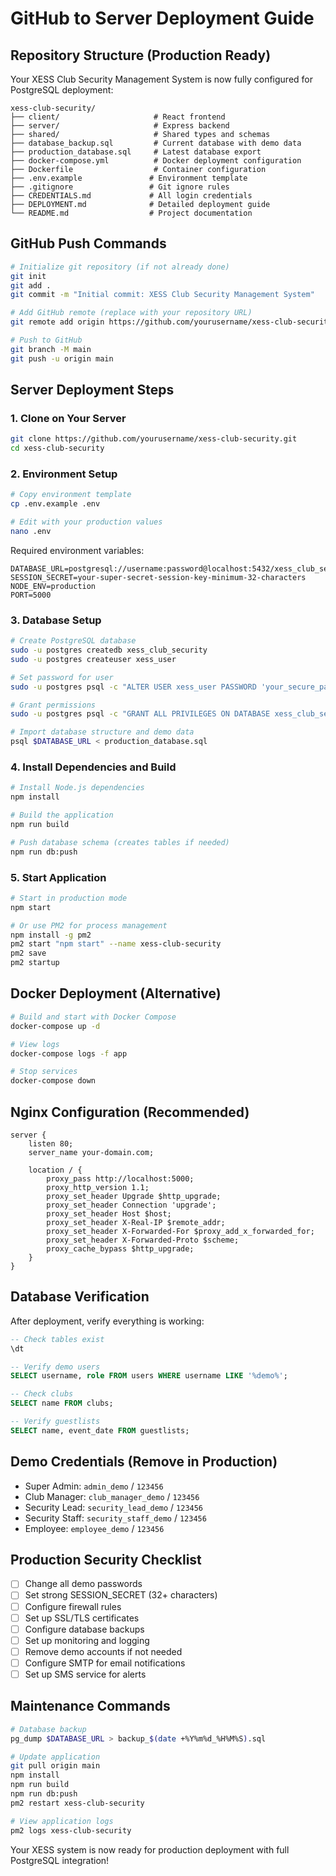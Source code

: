 # GitHub to Server Deployment Guide

## Repository Structure (Production Ready)

Your XESS Club Security Management System is now fully configured for PostgreSQL deployment:

```
xess-club-security/
├── client/                     # React frontend
├── server/                     # Express backend
├── shared/                     # Shared types and schemas
├── database_backup.sql         # Current database with demo data
├── production_database.sql     # Latest database export
├── docker-compose.yml          # Docker deployment configuration
├── Dockerfile                  # Container configuration
├── .env.example               # Environment template
├── .gitignore                 # Git ignore rules
├── CREDENTIALS.md             # All login credentials
├── DEPLOYMENT.md              # Detailed deployment guide
└── README.md                  # Project documentation
```

## GitHub Push Commands

```bash
# Initialize git repository (if not already done)
git init
git add .
git commit -m "Initial commit: XESS Club Security Management System"

# Add GitHub remote (replace with your repository URL)
git remote add origin https://github.com/yourusername/xess-club-security.git

# Push to GitHub
git branch -M main
git push -u origin main
```

## Server Deployment Steps

### 1. Clone on Your Server
```bash
git clone https://github.com/yourusername/xess-club-security.git
cd xess-club-security
```

### 2. Environment Setup
```bash
# Copy environment template
cp .env.example .env

# Edit with your production values
nano .env
```

Required environment variables:
```env
DATABASE_URL=postgresql://username:password@localhost:5432/xess_club_security
SESSION_SECRET=your-super-secret-session-key-minimum-32-characters
NODE_ENV=production
PORT=5000
```

### 3. Database Setup
```bash
# Create PostgreSQL database
sudo -u postgres createdb xess_club_security
sudo -u postgres createuser xess_user

# Set password for user
sudo -u postgres psql -c "ALTER USER xess_user PASSWORD 'your_secure_password';"

# Grant permissions
sudo -u postgres psql -c "GRANT ALL PRIVILEGES ON DATABASE xess_club_security TO xess_user;"

# Import database structure and demo data
psql $DATABASE_URL < production_database.sql
```

### 4. Install Dependencies and Build
```bash
# Install Node.js dependencies
npm install

# Build the application
npm run build

# Push database schema (creates tables if needed)
npm run db:push
```

### 5. Start Application
```bash
# Start in production mode
npm start

# Or use PM2 for process management
npm install -g pm2
pm2 start "npm start" --name xess-club-security
pm2 save
pm2 startup
```

## Docker Deployment (Alternative)

```bash
# Build and start with Docker Compose
docker-compose up -d

# View logs
docker-compose logs -f app

# Stop services
docker-compose down
```

## Nginx Configuration (Recommended)

```nginx
server {
    listen 80;
    server_name your-domain.com;

    location / {
        proxy_pass http://localhost:5000;
        proxy_http_version 1.1;
        proxy_set_header Upgrade $http_upgrade;
        proxy_set_header Connection 'upgrade';
        proxy_set_header Host $host;
        proxy_set_header X-Real-IP $remote_addr;
        proxy_set_header X-Forwarded-For $proxy_add_x_forwarded_for;
        proxy_set_header X-Forwarded-Proto $scheme;
        proxy_cache_bypass $http_upgrade;
    }
}
```

## Database Verification

After deployment, verify everything is working:

```sql
-- Check tables exist
\dt

-- Verify demo users
SELECT username, role FROM users WHERE username LIKE '%demo%';

-- Check clubs
SELECT name FROM clubs;

-- Verify guestlists
SELECT name, event_date FROM guestlists;
```

## Demo Credentials (Remove in Production)

- Super Admin: `admin_demo` / `123456`
- Club Manager: `club_manager_demo` / `123456`
- Security Lead: `security_lead_demo` / `123456`
- Security Staff: `security_staff_demo` / `123456`
- Employee: `employee_demo` / `123456`

## Production Security Checklist

- [ ] Change all demo passwords
- [ ] Set strong SESSION_SECRET (32+ characters)
- [ ] Configure firewall rules
- [ ] Set up SSL/TLS certificates
- [ ] Configure database backups
- [ ] Set up monitoring and logging
- [ ] Remove demo accounts if not needed
- [ ] Configure SMTP for email notifications
- [ ] Set up SMS service for alerts

## Maintenance Commands

```bash
# Database backup
pg_dump $DATABASE_URL > backup_$(date +%Y%m%d_%H%M%S).sql

# Update application
git pull origin main
npm install
npm run build
npm run db:push
pm2 restart xess-club-security

# View application logs
pm2 logs xess-club-security
```

Your XESS system is now ready for production deployment with full PostgreSQL integration!